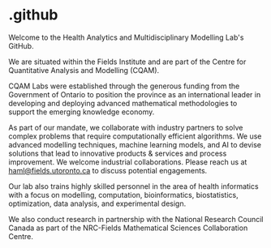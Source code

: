 # .github

Welcome to the Health Analytics and Multidisciplinary Modelling Lab's GitHub.  

We are situated within the Fields Institute and are part of the Centre for Quantitative Analysis and Modelling (CQAM).

CQAM Labs were established through the generous funding from the Government of Ontario to position the province as an international leader in developing and deploying advanced mathematical methodologies to support the emerging knowledge economy.

As part of our mandate, we collaborate with industry partners to solve complex problems that require computationally efficient algorithms. We use advanced modelling techniques, machine learning models, and AI to devise solutions that lead to innovative products & services and process improvement.  We welcome industrial collaborations.  Please reach us at haml@fields.utoronto.ca to discuss potential engagements.

Our lab also trains highly skilled personnel in the area of health informatics with a focus on modelling, computation, bioinformatics, biostatistics, optimization, data analysis, and experimental design.

We also conduct research in partnership with the National Research Council Canada as part of the NRC-Fields Mathematical Sciences Collaboration Centre.
